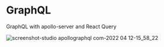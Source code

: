 # GraphQL
GraphQL with apollo-server and React Query


![screenshot-studio apollographql com-2022 04 12-15_58_22](https://user-images.githubusercontent.com/49625259/163004432-53ce58b8-8976-4e24-bc5d-03e9cb70afe4.png)
